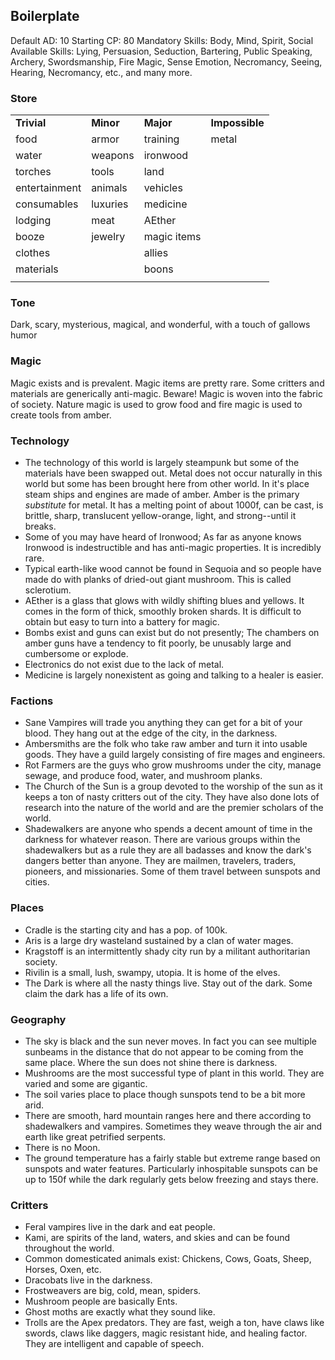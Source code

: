 ## **Boilerplate**

Default AD: 10 Starting CP: 80 Mandatory Skills: Body, Mind, Spirit, Social Available Skills: Lying, Persuasion, Seduction, Bartering, Public Speaking, Archery, Swordsmanship, Fire Magic, Sense Emotion, Necromancy, Seeing, Hearing, Necromancy, etc., and many more.

### **Store**

|   |   |   |   |
|---|---|---|---|
|**Trivial**|**Minor**|**Major**|**Impossible**|
|food|armor|training|metal|
|water|weapons|ironwood||
|torches|tools|land||
|entertainment|animals|vehicles||
|consumables|luxuries|medicine||
|lodging|meat|AEther||
|booze|jewelry|magic items||
|clothes||allies||
|materials||boons||
|||||

### **Tone**

Dark, scary, mysterious, magical, and wonderful, with a touch of gallows humor

### **Magic**

Magic exists and is prevalent. Magic items are pretty rare. Some critters and materials are generically anti-magic. Beware! Magic is woven into the fabric of society. Nature magic is used to grow food and fire magic is used to create tools from amber.

### **Technology**

- The technology of this world is largely steampunk but some of the materials have been swapped out. Metal does not occur naturally in this world but some has been brought here from other world. In it's place steam ships and engines are made of amber. Amber is the primary _substitute_ for metal. It has a melting point of about 1000f, can be cast, is brittle, sharp, translucent yellow-orange, light, and strong--until it breaks.
- Some of you may have heard of Ironwood; As far as anyone knows Ironwood is indestructible and has anti-magic properties. It is incredibly rare.
- Typical earth-like wood cannot be found in Sequoia and so people have made do with planks of dried-out giant mushroom. This is called sclerotium.
- AEther is a glass that glows with wildly shifting blues and yellows. It comes in the form of thick, smoothly broken shards. It is difficult to obtain but easy to turn into a battery for magic.
- Bombs exist and guns can exist but do not presently; The chambers on amber guns have a tendency to fit poorly, be unusably large and cumbersome or explode.
- Electronics do not exist due to the lack of metal.
- Medicine is largely nonexistent as going and talking to a healer is easier.


### **Factions**

- Sane Vampires will trade you anything they can get for a bit of your blood. They hang out at the edge of the city, in the darkness.
- Ambersmiths are the folk who take raw amber and turn it into usable goods. They have a guild largely consisting of fire mages and engineers.
- Rot Farmers are the guys who grow mushrooms under the city, manage sewage, and produce food, water, and mushroom planks.
- The Church of the Sun is a group devoted to the worship of the sun as it keeps a ton of nasty critters out of the city. They have also done lots of research into the nature of the world and are the premier scholars of the world.
- Shadewalkers are anyone who spends a decent amount of time in the darkness for whatever reason. There are various groups within the shadewalkers but as a rule they are all badasses and know the dark's dangers better than anyone. They are mailmen, travelers, traders, pioneers, and missionaries. Some of them travel between sunspots and cities.


### **Places**

- Cradle is the starting city and has a pop. of 100k.
- Aris is a large dry wasteland sustained by a clan of water mages.
- Kragstoff is an intermittently shady city run by a militant authoritarian society.
- Rivilin is a small, lush, swampy, utopia. It is home of the elves.
- The Dark is where all the nasty things live. Stay out of the dark. Some claim the dark has a life of its own.


### **Geography**

- The sky is black and the sun never moves. In fact you can see multiple sunbeams in the distance that do not appear to be coming from the same place. Where the sun does not shine there is darkness.
- Mushrooms are the most successful type of plant in this world. They are varied and some are gigantic.
- The soil varies place to place though sunspots tend to be a bit more arid.
- There are smooth, hard mountain ranges here and there according to shadewalkers and vampires. Sometimes they weave through the air and earth like great petrified serpents.
- There is no Moon.
- The ground temperature has a fairly stable but extreme range based on sunspots and water features. Particularly inhospitable sunspots can be up to 150f while the dark regularly gets below freezing and stays there.


### **Critters**

- Feral vampires live in the dark and eat people.
- Kami, are spirits of the land, waters, and skies and can be found throughout the world.
- Common domesticated animals exist: Chickens, Cows, Goats, Sheep, Horses, Oxen, etc.
- Dracobats live in the darkness.
- Frostweavers are big, cold, mean, spiders.
- Mushroom people are basically Ents.
- Ghost moths are exactly what they sound like.
- Trolls are the Apex predators. They are fast, weigh a ton, have claws like swords, claws like daggers, magic resistant hide, and healing factor. They are intelligent and capable of speech.